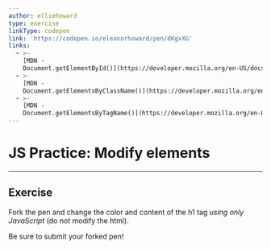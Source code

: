 ```yaml
---
author: elliehoward
type: exercise
linkType: codepen
link: 'https://codepen.io/eleanorhoward/pen/dKgxXG'
links:
  - >-
    [MDN -
    Document.getElementById()](https://developer.mozilla.org/en-US/docs/Web/API/Document/getElementById){website}
  - >-
    [MDN -
    Document.getElementsByClassName()](https://developer.mozilla.org/en-US/docs/Web/API/Document/getElementsByClassName){website}
  - >-
    [MDN -
    Document.getElementsByTagName()](https://developer.mozilla.org/en-US/docs/Web/API/Document/getElementsByTagName){website}
---
```


# JS Practice: Modify elements


---

## Exercise

Fork the pen and change the color and content of the h1 tag *using only JavaScript* (do not modify the html).

Be sure to submit your forked pen!
 
